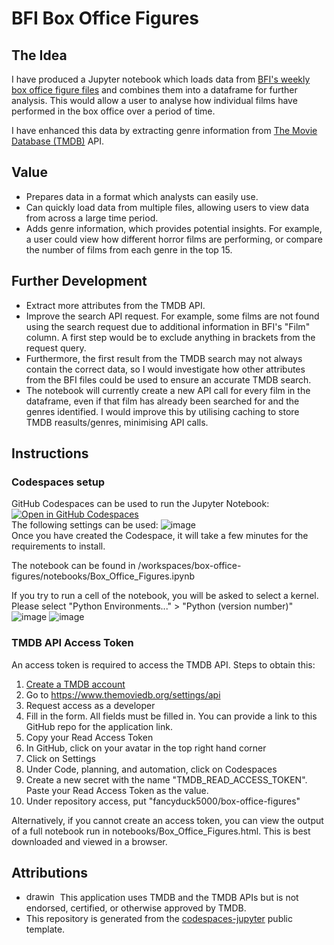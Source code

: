 # BFI Box Office Figures

## The Idea
I have produced a Jupyter notebook which loads data from [BFI's weekly box office figure files](https://www.bfi.org.uk/industry-data-insights/weekend-box-office-figures) and combines them into a dataframe for further analysis. This would allow a user to analyse how individual films have performed in the box office over a period of time.

I have enhanced this data by extracting genre information from [The Movie Database (TMDB)](https://www.themoviedb.org/) API.

## Value
- Prepares data in a format which analysts can easily use.
- Can quickly load data from multiple files, allowing users to view data from across a large time period.
- Adds genre information, which provides potential insights. For example, a user could view how different horror films are performing, or compare the number of films from each genre in the top 15.

## Further Development
- Extract more attributes from the TMDB API.
- Improve the search API request. For example, some films are not found using the search request due to additional information in BFI's "Film" column. A first step would be to exclude anything in brackets from the request query.
- Furthermore, the first result from the TMDB search may not always contain the correct data, so I would investigate how other attributes from the BFI files could be used to ensure an accurate TMDB search.
- The notebook will currently create a new API call for every film in the dataframe, even if that film has already been searched for and the genres identified. I would improve this by utilising caching to store TMDB reasults/genres, minimising API calls.

## Instructions
### Codespaces setup
GitHub Codespaces can be used to run the Jupyter Notebook:\
[![Open in GitHub Codespaces](https://github.com/codespaces/badge.svg)](https://codespaces.new/fancyduck5000/box-office-figures?quickstart=1) \
The following settings can be used: ![image](https://github.com/user-attachments/assets/fdc83bce-96a9-4777-a354-2c9f736cde48) \
Once you have created the Codespace, it will take a few minutes for the requirements to install.

The notebook can be found in /workspaces/box-office-figures/notebooks/Box_Office_Figures.ipynb

If you try to run a cell of the notebook, you will be asked to select a kernel. Please select "Python Environments..." > "Python (version number)"
![image](https://github.com/user-attachments/assets/2b5144fa-83e8-4ac5-a449-77f56be277f9)
![image](https://github.com/user-attachments/assets/23835940-7c81-4612-9322-df400902f00d)

### TMDB API Access Token
An access token is required to access the TMDB API. Steps to obtain this:
1. [Create a TMDB account](https://www.themoviedb.org/signup)
2. Go to https://www.themoviedb.org/settings/api
3. Request access as a developer
4. Fill in the form. All fields must be filled in. You can provide a link to this GitHub repo for the application link.
5. Copy your Read Access Token
6. In GitHub, click on your avatar in the top right hand corner
7. Click on Settings
8. Under Code, planning, and automation, click on Codespaces
9. Create a new secret with the name "TMDB_READ_ACCESS_TOKEN". Paste your Read Access Token as the value.
10. Under repository access, put "fancyduck5000/box-office-figures"

Alternatively, if you cannot create an access token, you can view the output of a full notebook run in notebooks/Box_Office_Figures.html. This is best downloaded and viewed in a browser.






## Attributions
- <img src="https://www.themoviedb.org/assets/2/v4/logos/v2/blue_square_1-5bdc75aaebeb75dc7ae79426ddd9be3b2be1e342510f8202baf6bffa71d7f5c4.svg" alt="drawing" width="50" height="15"/> This application uses TMDB and the TMDB APIs but is not endorsed, certified, or otherwise approved by TMDB.
- This repository is generated from the [codespaces-jupyter](https://github.com/github/codespaces-jupyter) public template.
